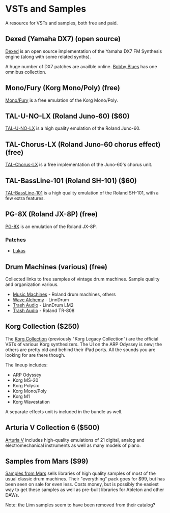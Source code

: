 # VSTs and Samples

A resource for VSTs and samples, both free and paid.

## Dexed (Yamaha DX7) (open source)

[Dexed](https://asb2m10.github.io/dexed/) is an open source implementation of the Yamaha DX7
FM Synthesis engine (along with some related synths).

A huge number of DX7 patches are availble online. [Bobby Blues](http://bobbyblues.recup.ch/yamaha_dx7/dx7_patches.html)
has one omnibus collection.

## Mono/Fury (Korg Mono/Poly) (free)

[Mono/Fury](https://www.fullbucket.de/music/monofury.html) is a free emulation of the Korg Mono/Poly.

## TAL-U-NO-LX (Roland Juno-60) ($60)

[TAL-U-NO-LX](https://tal-software.com/products/tal-u-no-lx) is a high quality emulation of the Roland
Juno-60.

## TAL-Chorus-LX (Roland Juno-60 chorus effect) (free)

[TAL-Chorus-LX](https://tal-software.com/products/tal-chorus-lx) is a free implementation of the Juno-60's chorus unit.

## TAL-BassLine-101 (Roland SH-101) ($60)

[TAL-BassLine-101](https://tal-software.com/products/tal-bassline-101) is a high quality emulation of the
Roland SH-101, with a few extra features.

## PG-8X (Roland JX-8P) (free)

[PG-8X](https://sites.google.com/site/mlvst0/) is an emulation of the Roland JX-8P.

### Patches

* [Lukas](https://www.dropbox.com/s/flyn9rzbll4rdhu/Lukas-PG8X-collected-patches.zip?dl=0)

## Drum Machines (various) (free)

Collected links to free samples of vintage drum machines. Sample quality and organization various.

* [Music Machines](http://machines.hyperreal.org/samples.html) - Roland drum machines, others
* [Wave Alchemy](http://www.synthtopia.com/content/2016/09/21/free-linndrum-tape-drum-sample-library/) - LinnDrum
* [Trash Audio](http://trashaudio.com/2012/10/linndrum-lm2-samples/) - LinnDrum LM2
* [Trash Audio](http://trashaudio.com/2010/01/roland-tr-808-sample-pack/) - Roland TR-808

## Korg Collection ($250)

The [Korg Collection](https://www.korg.com/us/products/software/korg_collection/index.php)
(previously "Korg Legacy Collection") are the  official VSTs of various Korg synthesizers. The UI on the
ARP Odyssey is new; the others are pretty old and behind their iPad ports. All the sounds you are
looking for are there though.

The lineup includes:

* ARP Odyssey
* Korg MS-20
* Korg Polysix
* Korg Mono/Poly
* Korg M1
* Korg Wavestation

A separate effects unit is included in the bundle as well.

## Arturia V Collection 6 ($500)

[Arturia V](https://www.arturia.com/products/analog-classics/v-collection/overview) includes
high-quality emulations of 21 digital, analog and electromechanical instruments as well as
many models of piano.

## Samples from Mars ($99)

[Samples from Mars](https://samplesfrommars.com/) sells libraries of high quality samples of
most of the usual classic drum machines. Their "everything" pack goes for $99, but has been
seen on sale for even less. Costs money, but is possibly the easiest way to get these samples
as well as pre-built libraries for Ableton and other DAWs.

Note: the Linn samples seem to have been removed from their catalog?
